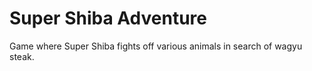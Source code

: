 # Super Shiba Adventure
 Game where Super Shiba fights off various animals in search of wagyu steak.

